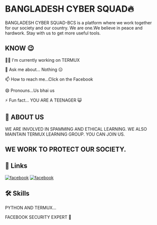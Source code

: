 # BANGLADESH CYBER SQUAD🔥

BANGLADESH CYBER SQUAD-BCS is a platform where we work together for our society and our country. We are one.We believe in peace and hardwork. Stay with us to get more useful tools.


## KNOW 😉 


👩‍💻 I'm currently working on TERMUX 



💬 Ask me about... Nothing 😑 

📫 How to reach me...Click on the Facebook 

😄 Pronouns...Us bhai us

⚡️ Fun fact... YOU ARE A TEENAGER 😺 


## 🚀 ABOUT US
WE ARE INVOLVED IN SPAMMING AND ETHICAL LEARNING. WE ALSO MAINTAIN TERMUX LEARNING GROUP. YOU CAN JOIN US.


## WE WORK TO PROTECT OUR SOCIETY.


## 🔗 Links
[![facebook](https://img.shields.io/badge/facebook-0A66C2?style=for-the-badge&logo=facebook&logoColor=white)](https://www.facebook.com/profile.php?id=61561500599940&mibextid=ZbWKwL)
[![facebook](https://img.shields.io/badge/facebook-1DA1F2?style=for-the-badge&logo=facebook&logoColor=black)](https://www.facebook.com/share/g/W5JTdNwoJaaCnT4P/?mibextid=A7sQZp)


## 🛠 Skills
PYTHON AND TERMUX...

FACEBOOK SECURITY EXPERT 👀
